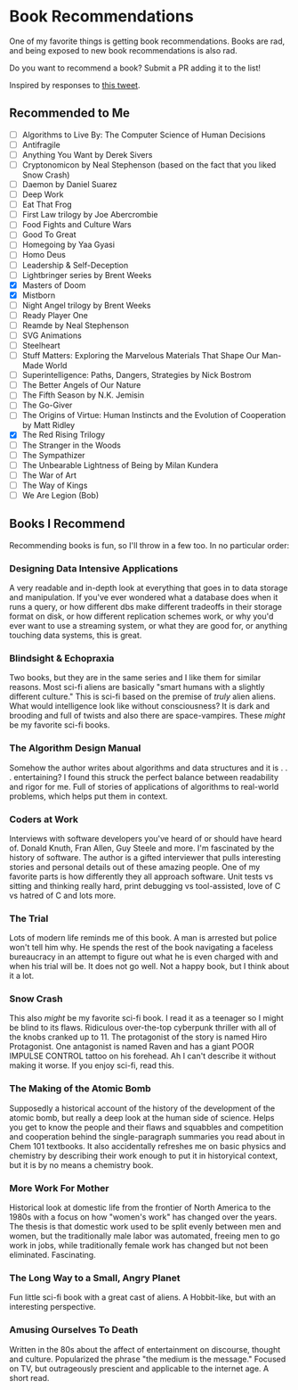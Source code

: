 # Book Recommendations

One of my favorite things is getting book recommendations. Books are rad, and being exposed to new book recommendations is also rad.

Do you want to recommend a book? Submit a PR adding it to the list!

Inspired by responses to [this tweet](https://twitter.com/jergason/status/847293141505814528).

## Recommended to Me

* [ ] Algorithms to Live By: The Computer Science of Human Decisions
* [ ] Antifragile
* [ ] Anything You Want by Derek Sivers
* [ ] Cryptonomicon by Neal Stephenson (based on the fact that you liked Snow Crash)
* [ ] Daemon by Daniel Suarez
* [ ] Deep Work
* [ ] Eat That Frog
* [ ] First Law trilogy by Joe Abercrombie
* [ ] Food Fights and Culture Wars
* [ ] Good To Great
* [ ] Homegoing by Yaa Gyasi
* [ ] Homo Deus
* [ ] Leadership & Self-Deception
* [ ] Lightbringer series by Brent Weeks
* [x] Masters of Doom
* [x] Mistborn
* [ ] Night Angel trilogy by Brent Weeks
* [ ] Ready Player One
* [ ] Reamde by Neal Stephenson
* [ ] SVG Animations
* [ ] Steelheart
* [ ] Stuff Matters: Exploring the Marvelous Materials That Shape Our Man-Made World
* [ ] Superintelligence: Paths, Dangers, Strategies by Nick Bostrom
* [ ] The Better Angels of Our Nature
* [ ] The Fifth Season by N.K. Jemisin
* [ ] The Go-Giver
* [ ] The Origins of Virtue: Human Instincts and the Evolution of Cooperation by Matt Ridley
* [x] The Red Rising Trilogy
* [ ] The Stranger in the Woods
* [ ] The Sympathizer
* [ ] The Unbearable Lightness of Being by Milan Kundera
* [ ] The War of Art
* [ ] The Way of Kings
* [ ] We Are Legion (Bob)

## Books I Recommend
Recommending books is fun, so I'll throw in a few too. In no particular order:

### Designing Data Intensive Applications
A very readable and in-depth look at everything that goes in to data storage and manipulation. If you've ever wondered what a database does when it runs a query, or how different dbs make different tradeoffs in their storage format on disk, or how different replication schemes work, or why you'd ever want to use a streaming system, or what they are good for, or anything touching data systems, this is great.

### Blindsight & Echopraxia
Two books, but they are in the same series and I like them for similar reasons. Most sci-fi aliens are basically "smart humans with a slightly different culture." This is sci-fi based on the premise of *truly* alien aliens. What would intelligence look like without consciousness? It is dark and brooding and full of twists and also there are space-vampires. These *might* be my favorite sci-fi books.

### The Algorithm Design Manual
Somehow the author writes about algorithms and data structures and it is . . . entertaining? I found this struck the perfect balance between readability and rigor for me. Full of stories of applications of algorithms to real-world problems, which helps put them in context.

### Coders at Work
Interviews with software developers you've heard of or should have heard of. Donald Knuth, Fran Allen, Guy Steele and more. I'm fascinated by the history of software. The author is a gifted interviewer that pulls interesting stories and personal details out of these amazing people. One of my favorite parts is how differently they all approach software. Unit tests vs sitting and thinking really hard, print debugging vs tool-assisted, love of C vs hatred of C and lots more.

### The Trial
Lots of modern life reminds me of this book. A man is arrested but police won't tell him why. He spends the rest of the book navigating a faceless bureaucracy in an attempt to figure out what he is even charged with and when his trial will be. It does not go well. Not a happy book, but I think about it a lot.

### Snow Crash
This also *might* be my favorite sci-fi book. I read it as a teenager so I might be blind to its flaws. Ridiculous over-the-top cyberpunk thriller with all of the knobs cranked up to 11. The protagonist of the story is named Hiro Protagonist. One antagonist is named Raven and has a giant POOR IMPULSE CONTROL tattoo on his forehead. Ah I can't describe it without making it worse. If you enjoy sci-fi, read this.

### The Making of the Atomic Bomb
Supposedly a historical account of the history of the development of the atomic bomb, but really a deep look at the human side of science. Helps you get to know the people and their flaws and squabbles and competition and cooperation behind the single-paragraph summaries you read about in Chem 101 textbooks. It also accidentally refreshes me on basic physics and chemistry by describing their work enough to put it in historyical context, but it is by no means a chemistry book.

### More Work For Mother
Historical look at domestic life from the frontier of North America to the 1980s with a focus on how "women's work" has changed over the years. The thesis is that domestic work used to be split evenly between men and women, but the traditionally male labor was automated, freeing men to go work in jobs, while traditionally female work has changed but not been eliminated. Fascinating.

### The Long Way to a Small, Angry Planet
Fun little sci-fi book with a great cast of aliens. A Hobbit-like, but with an interesting perspective.


### Amusing Ourselves To Death
Written in the 80s about the affect of entertainment on discourse, thought and culture. Popularized the phrase "the medium is the message." Focused on TV, but outrageously prescient and applicable to the internet age. A short read.

